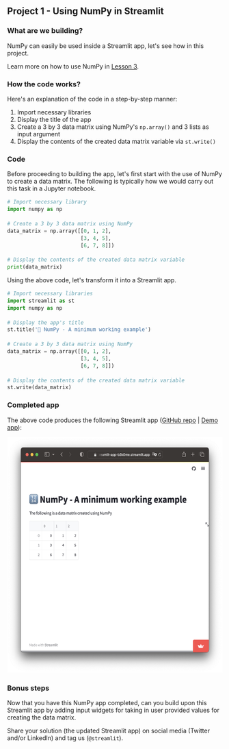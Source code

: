 ## Project 1 - Using NumPy in Streamlit

### What are we building?
NumPy can easily be used inside a Streamlit app, let's see how in this project.

Learn more on how to use NumPy in [Lesson 3](Lesson-3.md).

### How the code works?
Here's an explanation of the code in a step-by-step manner:
1. Import necessary libraries
2. Display the title of the app
3. Create a 3 by 3 data matrix using NumPy's `np.array()` and 3 lists as input argument
4. Display the contents of the created data matrix variable via `st.write()`

### Code
Before proceeding to building the app, let's first start with the use of NumPy to create a data matrix. The following is typically how we would carry out this task in a Jupyter notebook.
```Python
# Import necessary library
import numpy as np

# Create a 3 by 3 data matrix using NumPy
data_matrix = np.array([[0, 1, 2],
                        [3, 4, 5],
                        [6, 7, 8]])

# Display the contents of the created data matrix variable
print(data_matrix)
```

Using the above code, let's transform it into a Streamlit app.

```Python
# Import necessary libraries
import streamlit as st
import numpy as np

# Display the app's title
st.title('🔢 NumPy - A minimum working example')

# Create a 3 by 3 data matrix using NumPy
data_matrix = np.array([[0, 1, 2],
                        [3, 4, 5],
                        [6, 7, 8]])

# Display the contents of the created data matrix variable
st.write(data_matrix)
```

### Completed app
The above code produces the following Streamlit app ([GitHub repo](https://github.com/dataprofessor/st-numpy-minimum-working-example) | [Demo app](https://dataprofessor-st-numpy-minimum-working-exa-streamlit-app-dskf0i.streamlit.app/)):

<p align="left">
  <img src="../img/lesson-3-numpy-example-streamlit-app.png" height="550">
</p>

### Bonus steps
Now that you have this NumPy app completed, can you build upon this Streamlit app by adding input widgets for taking in user provided values for creating the data matrix.

Share your solution (the updated Streamlit app) on social media (Twitter and/or LinkedIn) and tag us (`@streamlit`).
